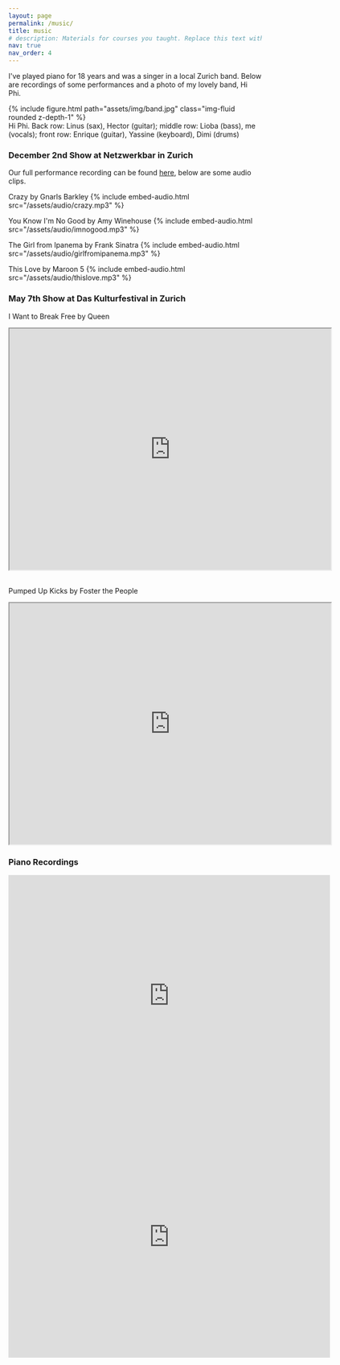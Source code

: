 ```yaml
---
layout: page
permalink: /music/
title: music
# description: Materials for courses you taught. Replace this text with your description.
nav: true
nav_order: 4
---
```


I've played piano for 18 years and was a singer in a local Zurich band. Below are recordings of some performances and a photo of my lovely band, Hi Phi.

<div class="row mt-3">
    <div class="col-sm mt-3 mt-md-0">
        {% include figure.html path="assets/img/band.jpg" class="img-fluid rounded z-depth-1" %}
    </div>
</div>
<div class="caption">
    Hi Phi. Back row: Linus (sax), Hector (guitar); middle row: Lioba (bass), me (vocals); front row: Enrique (guitar), Yassine (keyboard), Dimi (drums)
</div>

### December 2nd Show at Netzwerkbar in Zurich

Our full performance recording can be found <a href='https://drive.google.com/file/d/1nEHh97I_6i-IhXay-hxe-NCrW2q2Ie2d/view?usp=share_link'>here</a>, below are some audio clips. 


Crazy by Gnarls Barkley
{% include embed-audio.html src="/assets/audio/crazy.mp3" %}
<br/>

You Know I'm No Good by Amy Winehouse
{% include embed-audio.html src="/assets/audio/imnogood.mp3" %}
<br/>

The Girl from Ipanema by Frank Sinatra
{% include embed-audio.html src="/assets/audio/girlfromipanema.mp3" %}
<br/>

This Love by Maroon 5
{% include embed-audio.html src="/assets/audio/thislove.mp3" %}
<br/>

### May 7th Show at Das Kulturfestival in Zurich

I Want to Break Free by Queen
<iframe src="https://drive.google.com/file/d/1XIr8MXF7wYhDgJaktMDVze0pYmi4gDgQ/preview" width="640" height="480" allow="autoplay"></iframe>

<br/>
<br/>

Pumped Up Kicks by Foster the People
<iframe src="https://drive.google.com/file/d/1-njiBuJzEVaQdqXKRgDi4qrNMf5slYgt/preview" width="640" height="480" allow="autoplay"></iframe>

<br/> 

###  Piano Recordings

<iframe width="640" height="480" src="https://www.youtube.com/embed/OLcH1IWrdrQ" frameborder="0" allowfullscreen></iframe>

<iframe width="640" height="480" src="https://www.youtube.com/embed/mlY3MoE-vRE" frameborder="0" allowfullscreen></iframe>


